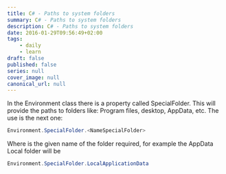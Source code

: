 ```yaml
---
title: C# - Paths to system folders
summary: C# - Paths to system folders
description: C# - Paths to system folders
date: 2016-01-29T09:56:49+02:00
tags: 
    - daily
    - learn
draft: false
published: false
series: null
cover_image: null
canonical_url: null
---
```


In the Environment class there is a property called SpecialFolder. This will provide the paths to folders like: Program files, desktop, AppData, etc. The use is the next one:

```csharp
Environment.SpecialFolder.<NameSpecialFolder>
```

Where <NameSpecialFolder> is the given name of the folder required, for example the AppData Local folder will be

```csharp
Environment.SpecialFolder.LocalApplicationData
```
